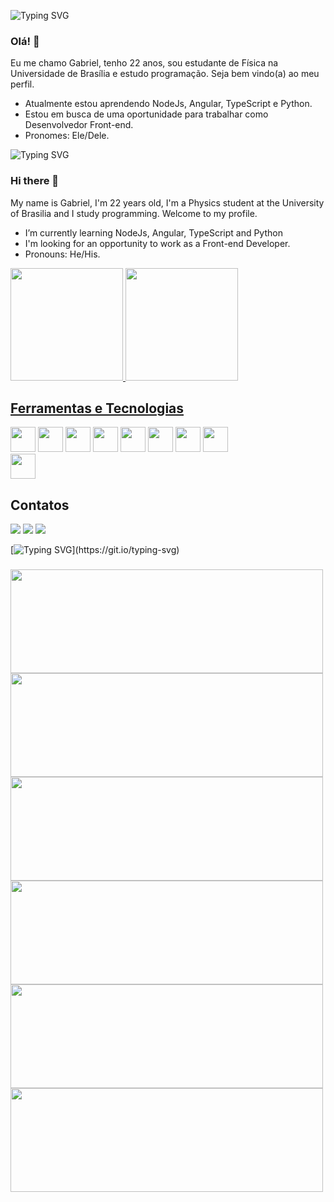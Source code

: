 ![Typing SVG](https://readme-typing-svg.herokuapp.com/?color=ccc&size=35&center=true&vCenter=true&width=1000&lines=Bem-vindo!)
### Olá! 👋

Eu me chamo Gabriel, tenho 22 anos, sou estudante de Física na Universidade de Brasília e estudo programação. Seja bem vindo(a) ao meu perfil.
- Atualmente estou aprendendo NodeJs, Angular, TypeScript e Python.
- Estou em busca de uma oportunidade para trabalhar como Desenvolvedor Front-end.
- Pronomes: Ele/Dele.

![Typing SVG](https://readme-typing-svg.herokuapp.com/?color=ccc&size=35&center=true&vCenter=true&width=1000&lines=Welcome!)

### Hi there 👋
My name is Gabriel, I'm 22 years old, I'm a Physics student at the University of Brasilia and I study programming. Welcome to my profile.

<!--
**Teles-Gabriel/Teles-Gabriel** is a ✨ _special_ ✨ repository because its `README.md` (this file) appears on your GitHub profile.

Here are some ideas to get you started:

- 🔭 I’m currently working on ...

- 👯 I’m looking to collaborate on ...
- 🤔 I’m looking for help with  ...
- 💬 Ask me about ...
- 📫 How to reach me: ...
- ⚡ Fun fact:  ...
-->
- I’m currently learning NodeJs, Angular, TypeScript and Python
- I'm looking for an opportunity to work as a Front-end Developer.
- Pronouns: He/His.

<div>
<a href="https://github.com/Teles-Gabriel">
<img height="180em" width="auto" src="https://github-readme-stats-sigma-five.vercel.app/api/top-langs/?username=Teles-Gabriel&layout=compact&title_color=1d87da&icon_color=539bf5&text_color=539bf5&bg_color=0000&show_icons=true&include_all_commits=true&count_private=true"/>
  
<a href="https://github.com/Teles-Gabriel">
<img height="180em" width="auto" src="https://github-readme-stats-sigma-five.vercel.app/api?username=Teles-Gabriel&title_color=1d87da&icon_color=539bf5&text_color=539bf5&bg_color=0000&show_icons=true&include_all_commits=true&count_private=true"/>
</div>

 ## Ferramentas e Tecnologias
 <a><img src="https://cdn.jsdelivr.net/gh/devicons/devicon/icons/bootstrap/bootstrap-plain-wordmark.svg" width="40" height="40" /></a>
 <a><img src="https://cdn.jsdelivr.net/gh/devicons/devicon/icons/css3/css3-plain-wordmark.svg" width="40" height="40"/></a>
 <a><img src="https://cdn.jsdelivr.net/gh/devicons/devicon/icons/git/git-plain-wordmark.svg" width="40" height="40"/></a>
 <a><img src="https://cdn.jsdelivr.net/gh/devicons/devicon/icons/html5/html5-plain-wordmark.svg" width="40" height="40"/></a>
 <a><img src="https://cdn.jsdelivr.net/gh/devicons/devicon/icons/javascript/javascript-original.svg" width="40" height="40"/></a>
 <a><img src="https://cdn.jsdelivr.net/gh/devicons/devicon/icons/nodejs/nodejs-original.svg" width="40" height="40" /></a>
 <a><img src="https://cdn.jsdelivr.net/gh/devicons/devicon/icons/python/python-original.svg" width="40" height="40"/></a>
 <a><img src="https://cdn.jsdelivr.net/gh/devicons/devicon/icons/r/r-original.svg" width="40" height="40"/></a>        
 <a><img src="https://cdn.jsdelivr.net/gh/devicons/devicon/icons/typescript/typescript-plain.svg" width="40" height="40"/></a>
  
## Contatos

<div>
<a href = "mailto:gabrielteles0609@gmail.com"><img src="https://img.shields.io/badge/Gmail-D14836?style=for-the-badge&logo=gmail&logoColor=white" target="_blank"></a>
<a href="https://instagram.com/gabrielteles001" target="_blank"><img src="https://img.shields.io/badge/-Instagram-%23E4405F?style=for-the-badge&logo=instagram&logoColor=white" target="_blank"></a>
<a href="https://www.linkedin.com/in/gabriel--teles" target="_blank"><img src="https://img.shields.io/badge/-LinkedIn-%230077B5?style=for-the-badge&logo=linkedin&logoColor=white" target="_blank"></a>   
</div>

   [![Typing SVG](https://readme-typing-svg.herokuapp.com/?color=ccc&size=35&center=true&vCenter=true&width=1000&lines=Projetos+Destaque!)](https://git.io/typing-svg)
###

<div>
<a href="https://github.com/Teles-Gabriel/Angular-Blog">
<img height="166em" width="500px" src="https://github-readme-stats-sigma-five.vercel.app/api/pin/?username=Teles-Gabriel&repo=Angular-Blog&bg_color=0000&title_color=1d87da&text_color=D0E2F2&icon_color=1d87da&border_color=673ab7" /> </a>

<a href="https://github.com/Teles-Gabriel/React-Tik-Tok-Clone">
  <img height="166em" width="500px" src="https://github-readme-stats-sigma-five.vercel.app/api/pin/?username=Teles-Gabriel&repo=React-Tik-Tok-Clone&bg_color=0000&title_color=1d87da&text_color=D0E2F2&icon_color=1d87da&border_color=673ab7"/></a>

<a href="https://github.com/Teles-Gabriel/Website-With-Bootstrap">
  <img height="166em" width="500px" src="https://github-readme-stats-sigma-five.vercel.app/api/pin/?username=Teles-Gabriel&repo=Website-With-Bootstrap&bg_color=0000&title_color=1d87da&text_color=D0E2F2&icon_color=1d87da&border_color=673ab7"/></a>

<a href="https://github.com/Teles-Gabriel/Pokedex">
  <img height="166em" width="500px" src="https://github-readme-stats-sigma-five.vercel.app/api/pin/?username=Teles-Gabriel&repo=Pokedex&bg_color=0000&title_color=1d87da&text_color=D0E2F2&icon_color=1d87da&border_color=673ab7"/></a>
    
<a href="https://github.com/Teles-Gabriel/Calculadora">
  <img height="166em" width="500px" src="https://github-readme-stats-sigma-five.vercel.app/api/pin/?username=Teles-Gabriel&repo=Calculadora&bg_color=0000&title_color=1d87da&text_color=D0E2F2&icon_color=1d87da&border_color=673ab7"/></a>

<a href="https://github.com/Teles-Gabriel/Python">
  <img height="166em" width="500px" src="https://github-readme-stats-sigma-five.vercel.app/api/pin/?username=Teles-Gabriel&repo=Python&bg_color=0000&title_color=1d87da&text_color=D0E2F2&icon_color=1d87da&border_color=673ab7"/></a>
</div>

<!--![Snake animation](https://github.com/Teles-Gabriel/Teles-Gabriel/blob/output/github-contribution-grid-snake.svg)-->
  
